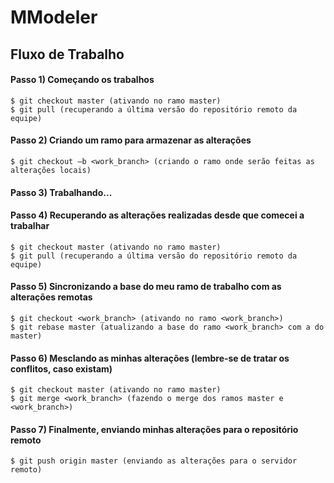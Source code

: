 # MModeler

## Fluxo de Trabalho

#### Passo 1) Começando os trabalhos
```
$ git checkout master (ativando no ramo master)     
$ git pull (recuperando a última versão do repositório remoto da equipe)
```

#### Passo 2) Criando um ramo para armazenar as alterações       
```
$ git checkout –b <work_branch> (criando o ramo onde serão feitas as alterações locais)
```

#### Passo 3) Trabalhando...

#### Passo 4) Recuperando as alterações realizadas desde que comecei a trabalhar
```
$ git checkout master (ativando no ramo master)     
$ git pull (recuperando a última versão do repositório remoto da equipe)
```

#### Passo 5) Sincronizando a base do meu ramo de trabalho com as alterações remotas
```
$ git checkout <work_branch> (ativando no ramo <work_branch>)     
$ git rebase master (atualizando a base do ramo <work_branch> com a do master)
```

#### Passo 6) Mesclando as minhas alterações (lembre­‐se de tratar os conflitos, caso existam)
```
$ git checkout master (ativando no ramo master)     
$ git merge <work_branch> (fazendo o merge dos ramos master e <work_branch>)
```

#### Passo 7) Finalmente, enviando minhas alterações para o repositório remoto
```
$ git push origin master (enviando as alterações para o servidor remoto)
```
